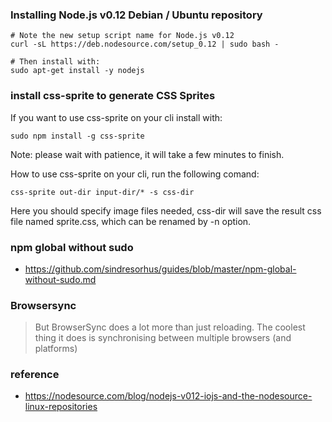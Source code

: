 ### Installing Node.js v0.12 Debian / Ubuntu repository

    # Note the new setup script name for Node.js v0.12
    curl -sL https://deb.nodesource.com/setup_0.12 | sudo bash -

    # Then install with:
    sudo apt-get install -y nodejs

### install css-sprite to generate CSS Sprites

If you want to use css-sprite on your cli install with:

    sudo npm install -g css-sprite

Note: please wait with patience, it will take a few minutes to finish.

How to use css-sprite on your cli, run the following comand:

    css-sprite out-dir input-dir/* -s css-dir

Here you should specify image files needed, css-dir will save the
result css file named sprite.css, which can be renamed by -n option.

### npm global without sudo

* https://github.com/sindresorhus/guides/blob/master/npm-global-without-sudo.md

### Browsersync

>But BrowserSync does a lot more than just reloading. The coolest thing it
does is synchronising between multiple browsers (and platforms)

### reference

* https://nodesource.com/blog/nodejs-v012-iojs-and-the-nodesource-linux-repositories


